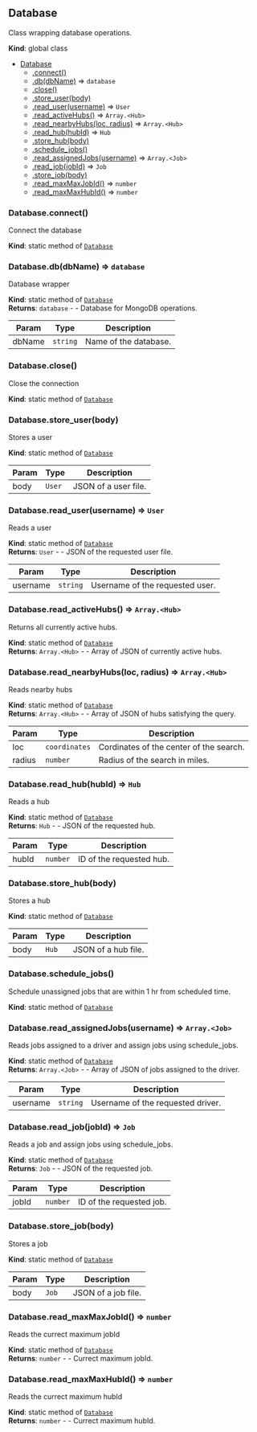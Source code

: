 <a name="Database"></a>

## Database
Class wrapping database operations.

**Kind**: global class  

* [Database](#Database)
    * [.connect()](#Database.connect)
    * [.db(dbName)](#Database.db) ⇒ <code>database</code>
    * [.close()](#Database.close)
    * [.store_user(body)](#Database.store_user)
    * [.read_user(username)](#Database.read_user) ⇒ <code>User</code>
    * [.read_activeHubs()](#Database.read_activeHubs) ⇒ <code>Array.&lt;Hub&gt;</code>
    * [.read_nearbyHubs(loc, radius)](#Database.read_nearbyHubs) ⇒ <code>Array.&lt;Hub&gt;</code>
    * [.read_hub(hubId)](#Database.read_hub) ⇒ <code>Hub</code>
    * [.store_hub(body)](#Database.store_hub)
    * [.schedule_jobs()](#Database.schedule_jobs)
    * [.read_assignedJobs(username)](#Database.read_assignedJobs) ⇒ <code>Array.&lt;Job&gt;</code>
    * [.read_job(jobId)](#Database.read_job) ⇒ <code>Job</code>
    * [.store_job(body)](#Database.store_job)
    * [.read_maxMaxJobId()](#Database.read_maxMaxJobId) ⇒ <code>number</code>
    * [.read_maxMaxHubId()](#Database.read_maxMaxHubId) ⇒ <code>number</code>

<a name="Database.connect"></a>

### Database.connect()
Connect the database

**Kind**: static method of [<code>Database</code>](#Database)  
<a name="Database.db"></a>

### Database.db(dbName) ⇒ <code>database</code>
Database wrapper

**Kind**: static method of [<code>Database</code>](#Database)  
**Returns**: <code>database</code> - - Database for MongoDB operations.  

| Param | Type | Description |
| --- | --- | --- |
| dbName | <code>string</code> | Name of the database. |

<a name="Database.close"></a>

### Database.close()
Close the connection

**Kind**: static method of [<code>Database</code>](#Database)  
<a name="Database.store_user"></a>

### Database.store\_user(body)
Stores a user

**Kind**: static method of [<code>Database</code>](#Database)  

| Param | Type | Description |
| --- | --- | --- |
| body | <code>User</code> | JSON of a user file. |

<a name="Database.read_user"></a>

### Database.read\_user(username) ⇒ <code>User</code>
Reads a user

**Kind**: static method of [<code>Database</code>](#Database)  
**Returns**: <code>User</code> - - JSON of the requested user file.  

| Param | Type | Description |
| --- | --- | --- |
| username | <code>string</code> | Username of the requested user. |

<a name="Database.read_activeHubs"></a>

### Database.read\_activeHubs() ⇒ <code>Array.&lt;Hub&gt;</code>
Returns all currently active hubs.

**Kind**: static method of [<code>Database</code>](#Database)  
**Returns**: <code>Array.&lt;Hub&gt;</code> - - Array of JSON of currently active hubs.  
<a name="Database.read_nearbyHubs"></a>

### Database.read\_nearbyHubs(loc, radius) ⇒ <code>Array.&lt;Hub&gt;</code>
Reads nearby hubs

**Kind**: static method of [<code>Database</code>](#Database)  
**Returns**: <code>Array.&lt;Hub&gt;</code> - - Array of JSON of hubs satisfying the query.  

| Param | Type | Description |
| --- | --- | --- |
| loc | <code>coordinates</code> | Cordinates of the center of the search. |
| radius | <code>number</code> | Radius of the search in miles. |

<a name="Database.read_hub"></a>

### Database.read\_hub(hubId) ⇒ <code>Hub</code>
Reads a hub

**Kind**: static method of [<code>Database</code>](#Database)  
**Returns**: <code>Hub</code> - - JSON of the requested hub.  

| Param | Type | Description |
| --- | --- | --- |
| hubId | <code>number</code> | ID of the requested hub. |

<a name="Database.store_hub"></a>

### Database.store\_hub(body)
Stores a hub

**Kind**: static method of [<code>Database</code>](#Database)  

| Param | Type | Description |
| --- | --- | --- |
| body | <code>Hub</code> | JSON of a hub file. |

<a name="Database.schedule_jobs"></a>

### Database.schedule\_jobs()
Schedule unassigned jobs that are within 1 hr from scheduled time.

**Kind**: static method of [<code>Database</code>](#Database)  
<a name="Database.read_assignedJobs"></a>

### Database.read\_assignedJobs(username) ⇒ <code>Array.&lt;Job&gt;</code>
Reads jobs assigned to a driver and assign jobs using schedule_jobs.

**Kind**: static method of [<code>Database</code>](#Database)  
**Returns**: <code>Array.&lt;Job&gt;</code> - - Array of JSON of jobs assigned to the driver.  

| Param | Type | Description |
| --- | --- | --- |
| username | <code>string</code> | Username of the requested driver. |

<a name="Database.read_job"></a>

### Database.read\_job(jobId) ⇒ <code>Job</code>
Reads a job and assign jobs using schedule_jobs.

**Kind**: static method of [<code>Database</code>](#Database)  
**Returns**: <code>Job</code> - - JSON of the requested job.  

| Param | Type | Description |
| --- | --- | --- |
| jobId | <code>number</code> | ID of the requested job. |

<a name="Database.store_job"></a>

### Database.store\_job(body)
Stores a job

**Kind**: static method of [<code>Database</code>](#Database)  

| Param | Type | Description |
| --- | --- | --- |
| body | <code>Job</code> | JSON of a job file. |

<a name="Database.read_maxMaxJobId"></a>

### Database.read\_maxMaxJobId() ⇒ <code>number</code>
Reads the currect maximum jobId

**Kind**: static method of [<code>Database</code>](#Database)  
**Returns**: <code>number</code> - - Currect maximum jobId.  
<a name="Database.read_maxMaxHubId"></a>

### Database.read\_maxMaxHubId() ⇒ <code>number</code>
Reads the currect maximum hubId

**Kind**: static method of [<code>Database</code>](#Database)  
**Returns**: <code>number</code> - - Currect maximum hubId.  
